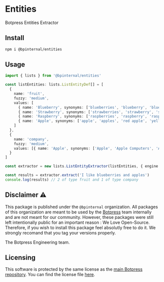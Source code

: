 # Entities

Botpress Entities Extractor

## Install

```bash
npm i @bpinternal/entities
```

## Usage

```ts
import { lists } from '@bpinternal/entities'

const listEntities: lists.ListEntityDef[] = [
  {
    name: 'fruit',
    fuzzy: 'medium',
    values: [
      { name: 'Blueberry', synonyms: ['blueberries', 'blueberry', 'blue berries', 'blue berry'] },
      { name: 'Strawberry', synonyms: ['strawberries', 'strawberry', 'straw berries', 'straw berry'] },
      { name: 'Raspberry', synonyms: ['raspberries', 'raspberry', 'rasp berries', 'rasp berry'] },
      { name: 'Apple', synonyms: ['apple', 'apples', 'red apple', 'yellow apple'] }
    ]
  },
  {
    name: 'company',
    fuzzy: 'medium',
    values: [{ name: 'Apple', synonyms: ['Apple', 'Apple Computers', 'Apple Corporation', 'Apple Inc'] }]
  }
]

const extractor = new lists.ListEntityExtractor(listEntities, { engine: 'wasm' })

const results = extractor.extract('I like blueberries and apples')
console.log(results) // 2 of type fruit and 1 of type company
```

## Disclaimer ⚠️

This package is published under the `@bpinternal` organization. All packages of this organization are meant to be used by the [Botpress](https://github.com/botpress/botpress) team internally and are not meant for our community. However, these packages were still left intentionally public for an important reason : We Love Open-Source. Therefore, if you wish to install this package feel absolutly free to do it. We strongly recomand that you tag your versions properly.

The Botpress Engineering team.

## Licensing

This software is protected by the same license as the [main Botpress repository](https://github.com/botpress/botpress). You can find the license file [here](https://github.com/botpress/botpress/blob/master/LICENSE).
